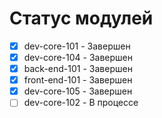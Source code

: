 # Статус модулей

- [x] dev-core-101 - Завершен
- [x] dev-core-104 - Завершен
- [x] back-end-101 - Завершен
- [x] front-end-101 - Завершен
- [x] dev-core-105 - Завершен
- [ ] dev-core-102 - В процессе